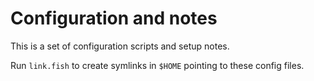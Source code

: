 # Configuration and notes

This is a set of configuration scripts and setup notes.

Run `link.fish` to create symlinks in `$HOME` pointing to these
config files.
